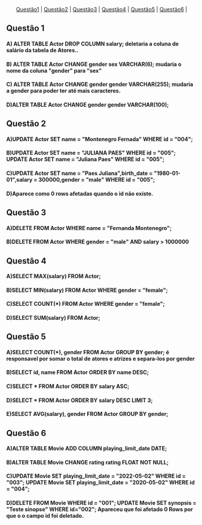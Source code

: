 <p align="center">
  <a href="#Questão1">Questão1</a>   |   
  <a href="#Questão2">Questão2</a>   |   
  <a href="#Questão3">Questão3</a>   |  
  <a href="#Questão4">Questão4</a>   |  
  <a href="#Questão5">Questão5</a>   |  
  <a href="#Questão6">Questão6</a>   |   
</p>

<h2 id="Questão1">Questão 1 </h2>

<h4>A) ALTER TABLE Actor DROP COLUMN salary; deletaria a coluna de salário da tabela de Atores..</h4>
<h4>B) ALTER TABLE Actor CHANGE gender sex VARCHAR(6); mudaria o nome da coluna "gender" para "sex"</h4>
<h4>C) ALTER TABLE Actor CHANGE gender gender VARCHAR(255); mudaria a gender para poder ter até mais caracteres.</h4>
<h4>D)ALTER TABLE Actor CHANGE gender gender VARCHAR(100);</h4>

<h2 id="Questão2">Questão 2 </h2>
<h4>A)UPDATE Actor SET name = "Montenegro Fernada" WHERE id = "004";</h4>
<h4>B)UPDATE Actor SET name = "JULIANA PAES" WHERE id = "005"; UPDATE Actor SET name = "Juliana Paes" WHERE id = "005";</h4>
<h4>C)UPDATE Actor SET name = "Paes Juliana",birth_date = "1980-01-01",salary = 300000,gender = "male" WHERE id = "005";</h4>
<h4>D)Aparece como 0 rows afetadas quando o id não existe.</h4>

<h2 id="Questão3">Questão 3 </h2>
<h4>A)DELETE FROM Actor WHERE name = "Fernanda Montenegro";</h4>
<h4>B)DELETE FROM Actor WHERE gender = "male" AND salary > 1000000</h4>

<h2 id="Questão4">Questão 4 </h2>
<h4>A)SELECT MAX(salary) FROM Actor;</h4>
<h4>B)SELECT MIN(salary) FROM Actor WHERE gender = "female";</h4>
<h4>C)SELECT COUNT(*) FROM Actor WHERE gender = "female";</h4>
<h4>D)SELECT SUM(salary) FROM Actor;</h4>

<h2 id="Questão5">Questão 5 </h2>
<h4>A)SELECT COUNT(*), gender FROM Actor GROUP BY gender; é responsavel por somar o total de atores e atrizes e separa-los por gender</h4>
<h4>B)SELECT id, name FROM Actor ORDER BY name DESC;</h4>
<h4>C)SELECT * FROM Actor ORDER BY salary ASC;</h4>
<h4>D)SELECT * FROM Actor ORDER BY salary DESC LIMIT 3;</h4>
<h4>E)SELECT AVG(salary), gender FROM Actor GROUP BY gender;</h4>

<h2 id="Questão6">Questão 6 </h2>
<h4>A)ALTER TABLE Movie ADD COLUMN playing_limit_date DATE;</h4>
<h4>B)ALTER TABLE Movie CHANGE rating rating FLOAT NOT NULL;</h4>
<h4>C)UPDATE Movie SET playing_limit_date = "2022-05-02" WHERE id = "003";
      UPDATE Movie SET playing_limit_date = "2020-05-02" WHERE id = "004";</h4>
<h4>D)DELETE FROM Movie WHERE id = "001";
UPDATE Movie SET synopsis = "Teste sinopse" WHERE id="002";
Apareceu que foi afetado 0 Rows por que o o campo id foi deletado.</h4>
